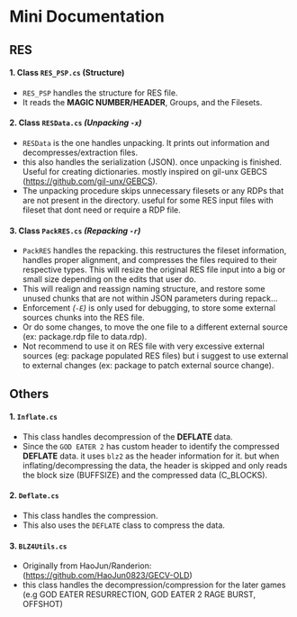 # Mini Documentation


## RES
#### 1. Class `RES_PSP.cs` (Structure)
- `RES_PSP` handles the structure for RES file.
- It reads the **MAGIC NUMBER/HEADER**, Groups, and the Filesets.


#### 2. Class `RESData.cs` *(Unpacking `-x`)*
- `RESData` is the one handles unpacking. It prints out information and decompresses/extraction files.
- this also handles the serialization (JSON). once unpacking is finished. Useful for creating dictionaries. mostly inspired on gil-unx GEBCS (https://github.com/gil-unx/GEBCS).
- The unpacking procedure skips unnecessary filesets or any RDPs that are not present in the directory. useful for some RES input files with fileset that dont need or require a RDP file.


#### 3. Class `PackRES.cs` *(Repacking `-r`)*
- `PackRES` handles the repacking. this restructures the fileset information, handles proper alignment, and compresses the files required to their respective types. This will resize the original RES file input into a big or small size depending on the edits that user do.
- This will realign and reassign naming structure, and restore some unused chunks that are not within JSON parameters during repack...
- Enforcement *(`-E`)* is only used for debugging, to store some external sources chunks into the RES file. 
- Or do some changes, to move the one file to a different external source (ex: package.rdp file to data.rdp).
- Not recommend to use it on RES file with very excessive external sources (eg: package populated RES files) but i suggest to use external to external changes (ex: package to patch external source change).


## Others
#### 1. `Inflate.cs`
- This class handles decompression of the **DEFLATE** data.
- Since the `GOD EATER 2` has custom header to identify the compressed **DEFLATE** data. it uses `blz2` as the header information for it. but when inflating/decompressing the data, the header is skipped and only reads the block size (BUFFSIZE) and the compressed data (C_BLOCKS).

#### 2. `Deflate.cs`
- This class handles the compression.
- This also uses the `DEFLATE` class to compress the data.

#### 3. `BLZ4Utils.cs`
- Originally from HaoJun/Randerion: (https://github.com/HaoJun0823/GECV-OLD)
- this class handles the decompression/compression for the later games (e.g GOD EATER RESURRECTION, GOD EATER 2 RAGE BURST, OFFSHOT)